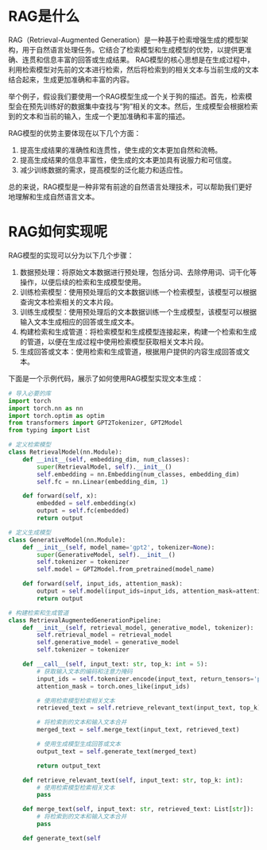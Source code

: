  # RAG是什么
 
 RAG（Retrieval-Augmented Generation）是一种基于检索增强生成的模型架构，用于自然语言处理任务。它结合了检索模型和生成模型的优势，以提供更准确、连贯和信息丰富的回答或生成结果。 RAG模型的核心思想是在生成过程中，利用检索模型对先前的文本进行检索，然后将检索到的相关文本与当前生成的文本结合起来，生成更加准确和丰富的内容。

举个例子，假设我们要使用一个RAG模型生成一个关于狗的描述。首先，检索模型会在预先训练好的数据集中查找与“狗”相关的文本。然后，生成模型会根据检索到的文本和当前的输入，生成一个更加准确和丰富的描述。

RAG模型的优势主要体现在以下几个方面：

1. 提高生成结果的准确性和连贯性，使生成的文本更加自然和流畅。
2. 提高生成结果的信息丰富性，使生成的文本更加具有说服力和可信度。
3. 减少训练数据的需求，提高模型的泛化能力和适应性。

总的来说，RAG模型是一种非常有前途的自然语言处理技术，可以帮助我们更好地理解和生成自然语言文本。

# RAG如何实现呢

 RAG模型的实现可以分为以下几个步骤：

1. 数据预处理：将原始文本数据进行预处理，包括分词、去除停用词、词干化等操作，以便后续的检索和生成模型使用。
2. 训练检索模型：使用预处理后的文本数据训练一个检索模型，该模型可以根据查询文本检索相关的文本片段。
3. 训练生成模型：使用预处理后的文本数据训练一个生成模型，该模型可以根据输入文本生成相应的回答或生成文本。
4. 构建检索和生成管道：将检索模型和生成模型连接起来，构建一个检索和生成的管道，以便在生成过程中使用检索模型获取相关文本片段。
5. 生成回答或文本：使用检索和生成管道，根据用户提供的内容生成回答或文本。

下面是一个示例代码，展示了如何使用RAG模型实现文本生成：
```python
# 导入必要的库
import torch
import torch.nn as nn
import torch.optim as optim
from transformers import GPT2Tokenizer, GPT2Model
from typing import List

# 定义检索模型
class RetrievalModel(nn.Module):
    def __init__(self, embedding_dim, num_classes):
        super(RetrievalModel, self).__init__()
        self.embedding = nn.Embedding(num_classes, embedding_dim)
        self.fc = nn.Linear(embedding_dim, 1)

    def forward(self, x):
        embedded = self.embedding(x)
        output = self.fc(embedded)
        return output

# 定义生成模型
class GenerativeModel(nn.Module):
    def __init__(self, model_name='gpt2', tokenizer=None):
        super(GenerativeModel, self).__init__()
        self.tokenizer = tokenizer
        self.model = GPT2Model.from_pretrained(model_name)

    def forward(self, input_ids, attention_mask):
        output = self.model(input_ids=input_ids, attention_mask=attention_mask)
        return output

# 构建检索和生成管道
class RetrievalAugmentedGenerationPipeline:
    def __init__(self, retrieval_model, generative_model, tokenizer):
        self.retrieval_model = retrieval_model
        self.generative_model = generative_model
        self.tokenizer = tokenizer

    def __call__(self, input_text: str, top_k: int = 5):
        # 获取输入文本的编码和注意力掩码
        input_ids = self.tokenizer.encode(input_text, return_tensors='pt')
        attention_mask = torch.ones_like(input_ids)

        # 使用检索模型检索相关文本
        retrieved_text = self.retrieve_relevant_text(input_text, top_k)

        # 将检索到的文本和输入文本合并
        merged_text = self.merge_text(input_text, retrieved_text)

        # 使用生成模型生成回答或文本
        output_text = self.generate_text(merged_text)

        return output_text

    def retrieve_relevant_text(self, input_text: str, top_k: int):
        # 使用检索模型检索相关文本
        pass

    def merge_text(self, input_text: str, retrieved_text: List[str]):
        # 将检索到的文本和输入文本合并
        pass

    def generate_text(self
```
